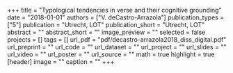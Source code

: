 +++
title = "Typological tendencies in verse and their cognitive grounding"
date = "2018-01-01"
authors = ["V. deCastro-Arrazola"]
publication_types = ["5"]
publication = "Utrecht, LOT"
publication_short = "Utrecht, LOT"
abstract = ""
abstract_short = ""
image_preview = ""
selected = false
projects = []
tags = []
url_pdf = "pdf/decastro-arrazola2018_diss_digital.pdf"
url_preprint = ""
url_code = ""
url_dataset = ""
url_project = ""
url_slides = ""
url_video = ""
url_poster = ""
url_source = ""
math = true
highlight = true
[header]
image = ""
caption = ""
+++
